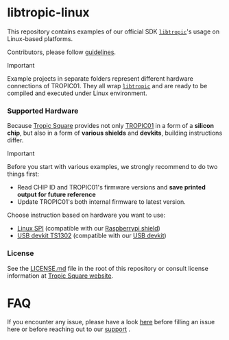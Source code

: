 # libtropic-linux

This repository contains examples of our official SDK [`libtropic`](https://github.com/tropicsquare/libtropic)'s usage on Linux-based platforms.

Contributors, please follow [guidelines](https://github.com/tropicsquare/libtropic-linux/blob/master/CONTRIBUTING.md).


 > [!IMPORTANT]
 > Example projects in separate folders represent different hardware connections of TROPIC01. They all wrap [`libtropic`](https://github.com/tropicsquare/libtropic) and are ready to be compiled and executed under Linux environment.

### Supported Hardware

Because [Tropic Square](https://www.tropicsquare.com) provides not only [TROPIC01](https://www.tropicsquare.com/tropic01) in a form of a **silicon chip**, but also in a form of **various shields** and **devkits**, building instructions differ.

 > [!IMPORTANT]
 > Before you start with various examples, we strongly recommend to do two things first:
 > * Read CHIP ID and TROPIC01's firmware versions and **save printed output for future reference**
 > * Update TROPIC01's both internal firmware to latest version.
 
Choose instruction based on hardware you want to use:
* [Linux SPI](./Linux_SPI/README.md) (compatible with our [Raspberrypi shield](https://github.com/tropicsquare/tropic01-raspberrypi-shield-hw))
* [USB devkit TS1302](./TS1302_devkit/README.md) (compatible with our [USB devkit](https://github.com/tropicsquare/tropic01-stm32u5-usb-devkit-hw))

### License

See the [LICENSE.md](LICENSE.md) file in the root of this repository or consult license information at [Tropic Square website](https://tropicsquare.com/license).

# FAQ

If you encounter any issue, please have a look [here](./../FAQ.md) before filling an issue here or before reaching out to our [support](https://www.tropicsquare.com/contact-us) .
